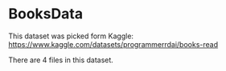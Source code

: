 # BooksData
This dataset was picked form Kaggle: https://www.kaggle.com/datasets/programmerrdai/books-read

There are 4 files in this dataset. 
